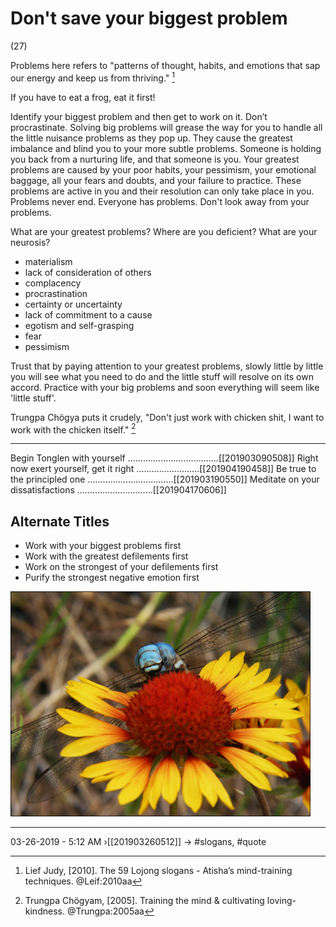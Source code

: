 # Don't save your biggest problem
(27)


Problems here refers to "patterns of thought, habits, and emotions that sap our energy and keep us from thriving." [^@Leif:2010aa]

If you have to eat a frog, eat it first! 

Identify your biggest problem and then get to work on it. Don’t procrastinate. Solving big problems will grease the way for you to handle all the little nuisance problems as they pop up. They cause the greatest imbalance and blind you to your more subtle problems. Someone is holding you back from a nurturing life, and that someone is you. Your greatest problems are caused by your poor habits, your pessimism, your emotional baggage, all your fears and doubts, and your failure to practice. These problems are active in you and their resolution can only take place in you. Problems never end. Everyone has problems. Don't look away from your problems. 

What are your greatest problems? Where are you deficient? What are your neurosis? 
* materialism
* lack of consideration of others
* complacency
* procrastination 
* certainty or uncertainty
* lack of commitment to a cause
* egotism and self-grasping
* fear
* pessimism 

Trust that by paying attention to your greatest problems, slowly little by little you will see what you need to do and the little stuff will resolve on its own accord. Practice with your big problems and soon everything will seem like 'little stuff'.

Trungpa Chögya puts it crudely, "Don't just work with chicken shit, I want to work with the chicken itself." [^@Trungpa:2005aa] 

[^@Leif:2010aa]:Lief Judy, [2010]. The 59 Lojong slogans - Atisha’s mind-training techniques. @Leif:2010aa
[^@Trungpa:2005aa]:Trungpa Chögyam, [2005]. Training the mind & cultivating loving-kindness. @Trungpa:2005aa

----------------------------------------------------------------

Begin Tonglen with yourself ....................................[[201903090508]]
Right now exert yourself, get it right .........................[[201904190458]]
Be true to the principled one ..................................[[201903190550]]
Meditate on your dissatisfactions ..............................[[201904170606]]

## Alternate Titles
- Work with your biggest problems first
- Work with the greatest defilements first
- Work on the strongest of your defilements first
- Purify the strongest negative emotion first

![](media/dragonfly.JPG)

----------------------------------------------------------------
03-26-2019 - 5:12 AM
›[[201903260512]]
→ #slogans, #quote


<div style="page-break-after: always;"></div>
